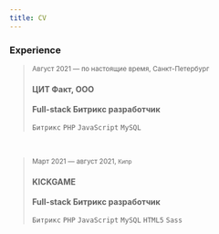 ```yaml
---
title: CV
---
```


### Experience

> <small>Август 2021 — по настоящие время, Санкт-Петербург</small>
> #### ЦИТ Факт, ООО
> 
> **Full-stack Битрикс разработчик**
> 
> `Битрикс` `PHP` `JavaScript` `MySQL`

<br>

> <small>Март 2021 — август 2021, <small>Кипр</small></small>
> #### KICKGAME
> 
> **Full-stack Битрикс разработчик**
> 
> `Битрикс` `PHP` `JavaScript` `MySQL` `HTML5` `Sass`

<br><br><br>

